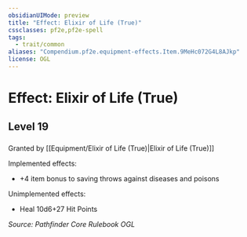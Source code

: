 ```yaml
---
obsidianUIMode: preview
title: "Effect: Elixir of Life (True)"
cssclasses: pf2e,pf2e-spell
tags:
  - trait/common
aliases: "Compendium.pf2e.equipment-effects.Item.9MeHc072G4L8AJkp"
license: OGL
---
```

# Effect: Elixir of Life (True)
## Level 19
### 






Granted by [[Equipment/Elixir of Life (True)|Elixir of Life (True)]]

Implemented effects:

*   +4 item bonus to saving throws against diseases and poisons

Unimplemented effects:

*   Heal 10d6+27 Hit Points

*Source: Pathfinder Core Rulebook*
*OGL*